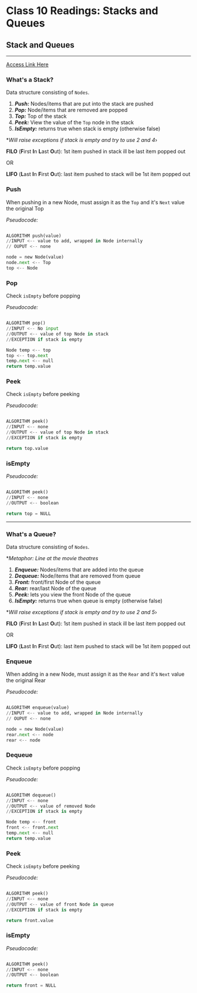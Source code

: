 # Class 10 Readings: Stacks and Queues  

## Stack and Queues  

___  

[Access Link Here](https://codefellows.github.io/common_curriculum/data_structures_and_algorithms/Code_401/class-10/resources/stacks_and_queues.html)  

### What's a Stack?  

Data structure consisting of `Nodes`.  

1. ***Push:***  Nodes/items that are put into the stack are pushed  
2. ***Pop:*** Node/items that are removed are popped  
3. ***Top:*** Top of the stack 
4. ***Peek:*** View the value of the `Top` node in the stack
5. ***IsEmpty:*** returns true when stack is empty (otherwise false)  

**Will raise exceptions if stack is empty and try to use 2 and 4*›  

**FILO** (**F**irst **I**n **L**ast **O**ut): 1st item pushed in stack ill be last item popped out

OR

**LIFO** (**L**ast **I**n **F**irst **O**ut): last item pushed to stack will be 1st item popped out 

### Push 

When pushing in a new Node, must assign it as the `Top` and it's `Next` value the original Top

*Pseudocode:* 

```python 

ALGORITHM push(value)
//INPUT <-- value to add, wrapped in Node internally 
// OUPUT <-- none

node = new Node(value)
node.next <-- Top
top <-- Node

```  

### Pop  

Check `isEmpty` before popping 

*Pseudocode:*  

```python 

ALGORITHM pop()
//INPUT <-- No input 
//OUTPUT <-- value of top Node in stack 
//EXCEPTION if stack is empty

Node temp <-- top
top <-- top.next  
temp.next <-- null
return temp.value

```  

### Peek  

Check `isEmpty` before peeking

*Pseudocode:*  

```python 

ALGORITHM peek()
//INPUT <-- none
//OUTPUT <-- value of top Node in stack 
//EXCEPTION if stack is empty

return top.value

```  

### isEmpty  

*Pseudocode:*  

```python 

ALGORITHM peek()
//INPUT <-- none
//OUTPUT <-- boolean

return top = NULL

```  

___  

### What's a Queue?  

Data structure consisting of `Nodes`. 

**Metaphor: Line at the movie theatres*

1. ***Enqueue:***  Nodes/items that are added into the queue 
2. ***Dequeue:*** Node/items that are removed from queue  
3. ***Front:*** front/first Node of the queue
4. ***Rear:*** rear/last Node of the queue
5. ***Peek:*** lets you view the front Node of the queue
6. ***IsEmpty:*** returns true when queue is empty (otherwise false) 

**Will raise exceptions if stack is empty and try to use 2 and 5*›  

**FILO** (**F**irst **I**n **L**ast **O**ut): 1st item pushed in stack ill be last item popped out

OR

**LIFO** (**L**ast **I**n **F**irst **O**ut): last item pushed to stack will be 1st item popped out 

### Enqueue  

When adding in a new Node, must assign it as the `Rear` and it's `Next` value the original Rear

*Pseudocode:* 

```python 

ALGORITHM enqueue(value)
//INPUT <-- value to add, wrapped in Node internally 
// OUPUT <-- none

node = new Node(value)
rear.next <-- node
rear <-- node

```  

### Dequeue   

Check `isEmpty` before popping  

*Pseudocode:*  

```python 

ALGORITHM dequeue()
//INPUT <-- none
//OUTPUT <-- value of removed Node
//EXCEPTION if stack is empty

Node temp <-- front
front <-- front.next  
temp.next <-- null
return temp.value

```  

### Peek  

Check `isEmpty` before peeking

*Pseudocode:*  

```python 

ALGORITHM peek()
//INPUT <-- none
//OUTPUT <-- value of front Node in queue 
//EXCEPTION if stack is empty

return front.value

```  

### isEmpty  

*Pseudocode:*  

```python 

ALGORITHM peek()
//INPUT <-- none
//OUTPUT <-- boolean

return front = NULL

```  
